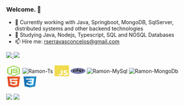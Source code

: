 ### Welcome. 👋

- 🔭 Currently working with Java, Springboot, MongoDB, SqlServer, distributed systems and other backend technologies
- 🌱 Studying Java, Nodejs, Typescript, SQL and NOSQL Databases
- 📫 Hire me: rserravasconcelos@gmail.com

<div>
  <a href="https://github.com/RamonSerraVasconcelos">
    <img height="180em" src="https://github-readme-stats.vercel.app/api?username=RamonSerraVasconcelos&show_icons=true&theme=dark&include_all_commits=true&count_private=true"/>
    <img height="180em" src="https://github-readme-stats.vercel.app/api/top-langs/?username=RamonSerraVasconcelos&layout=compact&langs_count=6&theme=dark"/>
  </a>  
</div>  
  
<div style="display: inline_block"><br>
  <img align="center" alt="Ramon-NodeJs" height="30" width="40" src="https://raw.githubusercontent.com/devicons/devicon/master/icons/nodejs/nodejs-original.svg">
  <img align="center" alt="Ramon-Ts" height="30" width="40" src="https://cdn.jsdelivr.net/gh/devicons/devicon/icons/typescript/typescript-original.svg" />
  <img align="center" alt="Ramon-Js" height="30" width="40" src="https://raw.githubusercontent.com/devicons/devicon/master/icons/javascript/javascript-plain.svg">
  <img align="center" alt="Ramon-PHP" height="30" width="40" src="https://raw.githubusercontent.com/devicons/devicon/master/icons/php/php-original.svg">
  <img align="center" alt="Ramon-MySql" height="30" width="40" src="https://cdn.jsdelivr.net/gh/devicons/devicon/icons/mysql/mysql-original-wordmark.svg" /> 
  <img align="center" alt="Ramon-MongoDb" height="30" width="40" src="https://cdn.jsdelivr.net/gh/devicons/devicon/icons/mongodb/mongodb-original-wordmark.svg" />  
  <img align="center" alt="Ramon-HTML" height="30" width="40" src="https://raw.githubusercontent.com/devicons/devicon/master/icons/html5/html5-original.svg">
  <img align="center" alt="Ramon-CSS" height="30" width="40" src="https://raw.githubusercontent.com/devicons/devicon/master/icons/css3/css3-original.svg">
</div>
<br>
<div> 
  <a href = "mailto:rserravasconcelos@gmail.com"><img src="https://img.shields.io/badge/-Gmail-%23333?style=for-the-badge&logo=gmail&logoColor=white" target="_blank"></a>
  <a href="https://www.linkedin.com/in/ramon-serra-vasconcelos-9b0014193/" target="_blank"><img src="https://img.shields.io/badge/-LinkedIn-%230077B5?style=for-the-        badge&logo=linkedin&logoColor=white" target="_blank"></a> 
</div>

